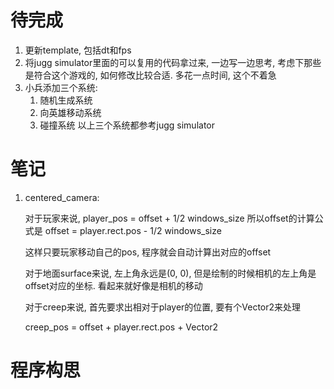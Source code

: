 # 待完成
1. 更新template, 包括dt和fps
2. 将jugg simulator里面的可以复用的代码拿过来, 一边写一边思考, 考虑下那些是符合这个游戏的, 如何修改比较合适. 多花一点时间, 这个不着急
3. 小兵添加三个系统:
	1. 随机生成系统
	2. 向英雄移动系统
	3. 碰撞系统
	以上三个系统都参考jugg simulator


#  笔记
1. centered_camera: 
	
	对于玩家来说, player_pos = offset + 1/2 windows_size
		所以offset的计算公式是
		offset = player.rect.pos - 1/2 windows_size
	
	这样只要玩家移动自己的pos, 程序就会自动计算出对应的offset

	对于地面surface来说, 左上角永远是(0, 0), 但是绘制的时候相机的左上角是offset对应的坐标. 看起来就好像是相机的移动

	对于creep来说, 首先要求出相对于player的位置, 要有个Vector2来处理
	
	creep_pos = offset + player.rect.pos + Vector2

# 程序构思

